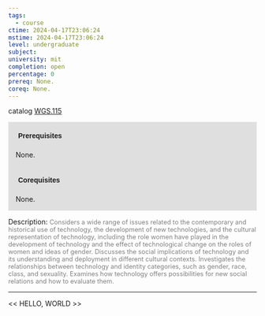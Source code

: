 ```yaml
---
tags:
  - course
ctime: 2024-04-17T23:06:24
mstime: 2024-04-17T23:06:24
level: undergraduate
subject: 
university: mit
completion: open
percentage: 0
prereq: None.
coreq: None.
---
```


catalog [WGS.115](http://student.mit.edu/catalog/mWGSa.html#WGS.115)

<span style="display: block; padding: 15px; background-color: rgb(100, 100, 100, 0.2);"><font id="m_prereq4272_0" style="display: block; font-family: Arial, sans-serif; font-weight: bold; padding: 5px">Prerequisites</font><br><span id="prereq4272_0">None.</span></span>
<span style="display: block; padding: 15px; background-color: rgb(100, 100, 100, 0.2);"><font id="m_coreq4272_0" style="display: block; font-family: Arial, sans-serif; font-weight: bold; padding: 5px">Corequisites</font><br><span id="coreq4272_0">None.</span></span>

<font style="">Description:</font>
<font style="color: grey; font-size: 0.8rem;">Considers a wide range of issues related to the contemporary and historical use of technology, the development of new technologies, and the cultural representation of technology, including the role women have played in the development of technology and the effect of technological change on the roles of women and ideas of gender. Discusses the social implications of technology and its understanding and deployment in different cultural contexts. Investigates the relationships between technology and identity categories, such as gender, race, class, and sexuality. Examines how technology offers possibilities for new social relations and how to evaluate them.</font>



---

<< HELLO, WORLD >>
